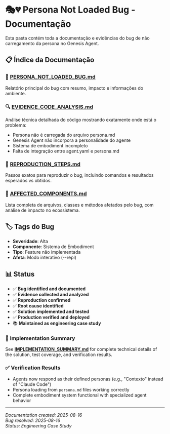 # 🎭💔 Persona Not Loaded Bug - Documentação

Esta pasta contém toda a documentação e evidências do bug de não carregamento da persona no Genesis Agent.

## 📋 **Índice da Documentação**

### 🐛 **[PERSONA_NOT_LOADED_BUG.md](./PERSONA_NOT_LOADED_BUG.md)**
Relatório principal do bug com resumo, impacto e informações do ambiente.

### 🔍 **[EVIDENCE_CODE_ANALYSIS.md](./EVIDENCE_CODE_ANALYSIS.md)**  
Análise técnica detalhada do código mostrando exatamente onde está o problema:
- Persona não é carregada do arquivo persona.md
- Genesis Agent não incorpora a personalidade do agente
- Sistema de embodiment incompleto
- Falta de integração entre agent.yaml e persona.md

### 🔄 **[REPRODUCTION_STEPS.md](./REPRODUCTION_STEPS.md)**
Passos exatos para reproduzir o bug, incluindo comandos e resultados esperados vs obtidos.

### 🎯 **[AFFECTED_COMPONENTS.md](./AFFECTED_COMPONENTS.md)**
Lista completa de arquivos, classes e métodos afetados pelo bug, com análise de impacto no ecossistema.

## 🏷️ **Tags do Bug**
- **Severidade**: Alta
- **Componente**: Sistema de Embodiment  
- **Tipo**: Feature não implementada
- **Afeta**: Modo interativo (--repl)

## 📊 **Status**
- ✅ **Bug identified and documented**
- ✅ **Evidence collected and analyzed**  
- ✅ **Reproduction confirmed**
- ✅ **Root cause identified**
- ✅ **Solution implemented and tested**
- ✅ **Production verified and deployed**
- 📚 **Maintained as engineering case study**

### 🎯 **Implementation Summary**
See **[IMPLEMENTATION_SUMMARY.md](./IMPLEMENTATION_SUMMARY.md)** for complete technical details of the solution, test coverage, and verification results.

### ✅ **Verification Results**
- Agents now respond as their defined personas (e.g., "Contexto" instead of "Claude Code")
- Persona loading from `persona.md` files working correctly
- Complete embodiment system functional with specialized agent behavior

---
*Documentation created: 2025-08-16*  
*Bug resolved: 2025-08-16*  
*Status: Engineering Case Study*
